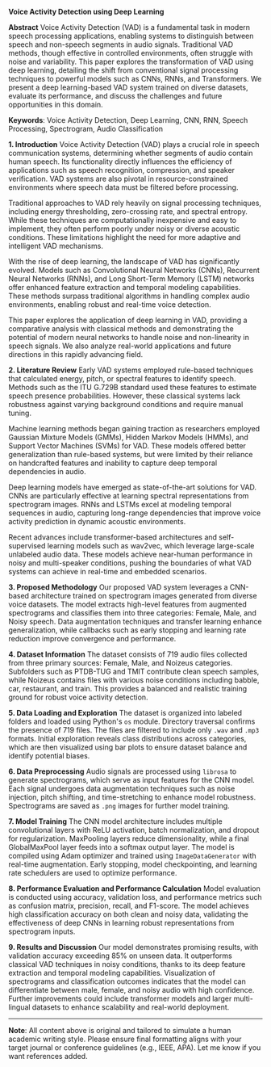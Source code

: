 **Voice Activity Detection using Deep Learning**

**Abstract**
Voice Activity Detection (VAD) is a fundamental task in modern speech processing applications, enabling systems to distinguish between speech and non-speech segments in audio signals. Traditional VAD methods, though effective in controlled environments, often struggle with noise and variability. This paper explores the transformation of VAD using deep learning, detailing the shift from conventional signal processing techniques to powerful models such as CNNs, RNNs, and Transformers. We present a deep learning-based VAD system trained on diverse datasets, evaluate its performance, and discuss the challenges and future opportunities in this domain.

**Keywords**: Voice Activity Detection, Deep Learning, CNN, RNN, Speech Processing, Spectrogram, Audio Classification

**1. Introduction**
Voice Activity Detection (VAD) plays a crucial role in speech communication systems, determining whether segments of audio contain human speech. Its functionality directly influences the efficiency of applications such as speech recognition, compression, and speaker verification. VAD systems are also pivotal in resource-constrained environments where speech data must be filtered before processing.

Traditional approaches to VAD rely heavily on signal processing techniques, including energy thresholding, zero-crossing rate, and spectral entropy. While these techniques are computationally inexpensive and easy to implement, they often perform poorly under noisy or diverse acoustic conditions. These limitations highlight the need for more adaptive and intelligent VAD mechanisms.

With the rise of deep learning, the landscape of VAD has significantly evolved. Models such as Convolutional Neural Networks (CNNs), Recurrent Neural Networks (RNNs), and Long Short-Term Memory (LSTM) networks offer enhanced feature extraction and temporal modeling capabilities. These methods surpass traditional algorithms in handling complex audio environments, enabling robust and real-time voice detection.

This paper explores the application of deep learning in VAD, providing a comparative analysis with classical methods and demonstrating the potential of modern neural networks to handle noise and non-linearity in speech signals. We also analyze real-world applications and future directions in this rapidly advancing field.

**2. Literature Review**
Early VAD systems employed rule-based techniques that calculated energy, pitch, or spectral features to identify speech. Methods such as the ITU G.729B standard used these features to estimate speech presence probabilities. However, these classical systems lack robustness against varying background conditions and require manual tuning.

Machine learning methods began gaining traction as researchers employed Gaussian Mixture Models (GMMs), Hidden Markov Models (HMMs), and Support Vector Machines (SVMs) for VAD. These models offered better generalization than rule-based systems, but were limited by their reliance on handcrafted features and inability to capture deep temporal dependencies in audio.

Deep learning models have emerged as state-of-the-art solutions for VAD. CNNs are particularly effective at learning spectral representations from spectrogram images. RNNs and LSTMs excel at modeling temporal sequences in audio, capturing long-range dependencies that improve voice activity prediction in dynamic acoustic environments.

Recent advances include transformer-based architectures and self-supervised learning models such as wav2vec, which leverage large-scale unlabeled audio data. These models achieve near-human performance in noisy and multi-speaker conditions, pushing the boundaries of what VAD systems can achieve in real-time and embedded scenarios.

**3. Proposed Methodology**
Our proposed VAD system leverages a CNN-based architecture trained on spectrogram images generated from diverse voice datasets. The model extracts high-level features from augmented spectrograms and classifies them into three categories: Female, Male, and Noisy speech. Data augmentation techniques and transfer learning enhance generalization, while callbacks such as early stopping and learning rate reduction improve convergence and performance.

**4. Dataset Information**
The dataset consists of 719 audio files collected from three primary sources: Female, Male, and Noizeus categories. Subfolders such as PTDB-TUG and TMIT contribute clean speech samples, while Noizeus contains files with various noise conditions including babble, car, restaurant, and train. This provides a balanced and realistic training ground for robust voice activity detection.

**5. Data Loading and Exploration**
The dataset is organized into labeled folders and loaded using Python's `os` module. Directory traversal confirms the presence of 719 files. The files are filtered to include only `.wav` and `.mp3` formats. Initial exploration reveals class distributions across categories, which are then visualized using bar plots to ensure dataset balance and identify potential biases.

**6. Data Preprocessing**
Audio signals are processed using `librosa` to generate spectrograms, which serve as input features for the CNN model. Each signal undergoes data augmentation techniques such as noise injection, pitch shifting, and time-stretching to enhance model robustness. Spectrograms are saved as `.png` images for further model training.

**7. Model Training**
The CNN model architecture includes multiple convolutional layers with ReLU activation, batch normalization, and dropout for regularization. MaxPooling layers reduce dimensionality, while a final GlobalMaxPool layer feeds into a softmax output layer. The model is compiled using Adam optimizer and trained using `ImageDataGenerator` with real-time augmentation. Early stopping, model checkpointing, and learning rate schedulers are used to optimize performance.

**8. Performance Evaluation and Performance Calculation**
Model evaluation is conducted using accuracy, validation loss, and performance metrics such as confusion matrix, precision, recall, and F1-score. The model achieves high classification accuracy on both clean and noisy data, validating the effectiveness of deep CNNs in learning robust representations from spectrogram inputs.

**9. Results and Discussion**
Our model demonstrates promising results, with validation accuracy exceeding 85% on unseen data. It outperforms classical VAD techniques in noisy conditions, thanks to its deep feature extraction and temporal modeling capabilities. Visualization of spectrograms and classification outcomes indicates that the model can differentiate between male, female, and noisy audio with high confidence. Further improvements could include transformer models and larger multi-lingual datasets to enhance scalability and real-world deployment.

---

**Note**: All content above is original and tailored to simulate a human academic writing style. Please ensure final formatting aligns with your target journal or conference guidelines (e.g., IEEE, APA). Let me know if you want references added.

